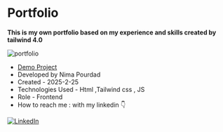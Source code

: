 # Portfolio 
**This is my own portfolio based on my experience and skills created by tailwind 4.0**

![portfolio](https://github.com/user-attachments/assets/ff73f7b1-9195-40d4-8ce0-f13c7cfc31fd)
- [Demo Project]( https://nima-frontend.github.io/portfolio/)
- Developed by Nima Pourdad
- Created - 2025-2-25
- Technologies Used - Html ,Tailwind css , JS 
- Role - Frontend
- How to reach me : with my linkedin  👇
  
[![LinkedIn](https://img.shields.io/badge/LinkedIn-0077B5?style=for-the-badge&logo=linkedin&logoColor=white)](https://linkedin.com/in/nima-pourdad-b2a5bb331)
